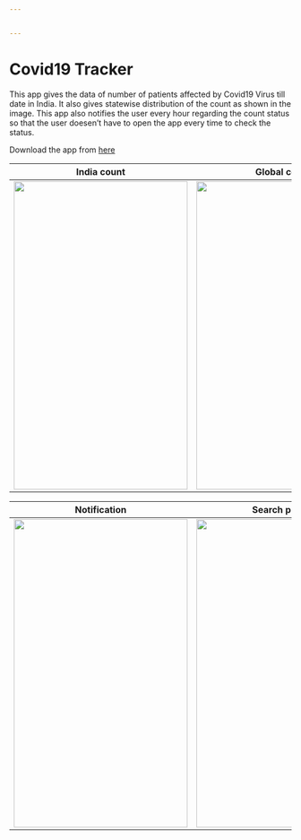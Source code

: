 ```yaml
---


---
```


<h1 id="covid19-tracker">Covid19 Tracker</h1>
<p>This app gives the data of number of patients affected by Covid19 Virus till date in India. It also gives statewise distribution of the count as shown in the image. This app also notifies the user every hour regarding the count status so that the user doesen’t have to open the app every time to check the status.</p>
<p>Download the app from <a href="https://drive.google.com/file/d/1l5Jk8C68UX739b4H2vY-ph99Wm3Mjt0U/view?usp=sharing">here</a></p>

<table>
<thead>
<tr>
<th>India count</th>
<th>Global count</th>
</tr>
</thead>
<tbody>
<tr>
<td><img src="https://user-images.githubusercontent.com/45118110/80280012-de813600-871e-11ea-9130-7898c799660b.png" width="310" height="550"></td>
<td><img src="https://user-images.githubusercontent.com/45118110/80280012-de813600-871e-11ea-9130-7898c799660b.png" width="310" height="550"></td>
</tr>
</tbody>
</table>
<table>
<thead>
<tr>
<th>Notification</th>
<th>Search places</th>
</tr>
</thead>
<tbody>
<tr>
<td><img src="https://user-images.githubusercontent.com/45118110/80280065-3cae1900-871f-11ea-8d36-f3a23d2188bf.png" width="310" height="550"></td>
<td><img src="https://user-images.githubusercontent.com/45118110/80280330-083b5c80-8721-11ea-8685-1e9cb912db57.png" width="310" height="550"></td>
</tr>
</tbody>
</table>
